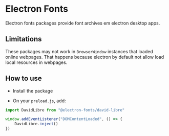 # Electron Fonts

Electron fonts packages provide font archives em electron desktop apps.

## Limitations

These packages may not work in `BrowserWindow` instances that loaded online webpages. That happens because electron by default not allow load local resources in webpages.

## How to use

* Install the package

* On your `preload.js`, add:

```ts
import DavidLibre from "@electron-fonts/david-libre"

window.addEventListener("DOMContentLoaded", () => {
    DavidLibre.inject()
})
```
